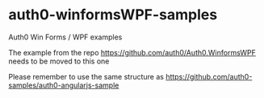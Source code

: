 # auth0-winformsWPF-samples

Auth0 Win Forms / WPF examples

The example from the repo https://github.com/auth0/Auth0.WinformsWPF needs to be moved to this one

Please remember to use the same structure as https://github.com/auth0-samples/auth0-angularjs-sample
